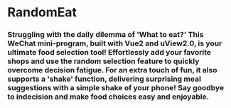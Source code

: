 # RandomEat
### Struggling with the daily dilemma of 'What to eat?' This WeChat mini-program, built with Vue2 and uView2.0, is your ultimate food selection tool! Effortlessly add your favorite shops and use the random selection feature to quickly overcome decision fatigue. For an extra touch of fun, it also supports a 'shake' function, delivering surprising meal suggestions with a simple shake of your phone! Say goodbye to indecision and make food choices easy and enjoyable.
